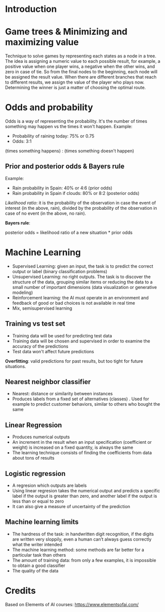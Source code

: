 # Introduction

# Game trees & Minimizing and maximizing value

Technique to solve games by representing each states as a node in a tree.
The idea is assigning a numeric value to each possible result, for example, a positive value when one player wins, a negative when the other wins, and zero in case of tie.
So from the final nodes to the beginning, each node will be assigned the result value. When there are different branches that reach to different results, we assign the value of the player who plays now.
Determining the winner is just a matter of choosing the optimal route.

# Odds and probability

Odds is a way of representing the probability. It's the number of times something may happen vs the times it won't happen.
Example:
- Probability of raining today: 75% or 0.75
- Odds: 3:1

(times something happens) : (times something doesn't happen)

## Prior and posterior odds & Bayers rule

Example:
- Rain probability in Spain: 40% or 4:6 (prior odds)
- Rain probability in Spain if clouds: 80% or 8:2 (posterior odds)

*Likelihood ratio*: it is the probability of the observation in case the event of interest (in the above, rain), divided by the probability of the observation in case of no event (in the above, no rain).

**Bayers rule**:

posterior odds = likelihood ratio of a new situation * prior odds

# Machine Learning

- Supervised Learning: given an input, the task is to predict the correct output or label (binary classification problems)
- Unsupervised Learning: no right outputs. The task is to discover the structure of the data, grouping similar items or reducing the data to a small number of important dimensions (data visualization or generative modeling)
- Reinforcement learning: the AI must operate in an environment and feedback of good or bad choices is not available in real time
- Mix, semisupervised learning

## Training vs test set

- Training data will be used for predicting test data
- Training data will be chosen and supervised in order to examine the accuracy of the predictions
- Test data won't affect future predictions

**Overfitting**: valid predictions for past results, but too tight for future situations.

## Nearest neighbor classifier

- Nearest: distance or similarity between instances
- Produces labels from a fixed set of alternatives (classes)
. Used for example to predict customer behaviors, similar to others who bought the same

## Linear Regression

- Produces numerical outputs
- An increment in the result when an input specification (coefficient or weight) is increased on a fixed quantity, is always the same
- The learning technique consists of finding the coefficients from data about tons of results

## Logistic regression

- A regresion which outputs are labels
- Using linear regresion takes the numerical output and predicts a specific label if the output is greater than zero, and another label if the output is less than or equal to zero
- It can also give a measure of uncertainty of the prediction

## Machine learning limits

- The hardness of the task: in handwritten digit recognition, if the digits are written very sloppily, even a human can’t always guess correctly what the writer intended
- The machine learning method: some methods are far better for a particular task than others
- The amount of training data: from only a few examples, it is impossible to obtain a good classifier
- The quality of the data


# Credits

Based on Elements of AI courses:
https://www.elementsofai.com/

